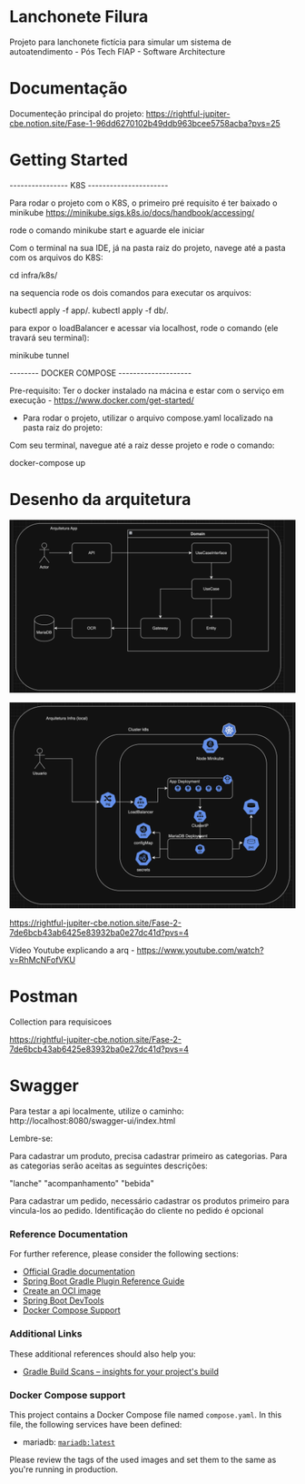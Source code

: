 # Lanchonete Filura

Projeto para lanchonete fictícia para simular um sistema de autoatendimento - Pós Tech FIAP - Software Architecture

# Documentação

Documenteção principal do projeto: https://rightful-jupiter-cbe.notion.site/Fase-1-96dd6270102b49ddb963bcee5758acba?pvs=25

# Getting Started
---------------- K8S ----------------------

Para rodar o projeto com o K8S, o primeiro pré requisito é ter baixado o minikube https://minikube.sigs.k8s.io/docs/handbook/accessing/

rode o comando minikube start e aguarde ele iniciar

Com o terminal na sua IDE, já na pasta raiz do projeto, navege até a pasta com os arquivos do K8S:

cd infra/k8s/

na sequencia rode os dois comandos para executar os arquivos:

kubectl apply -f app/.
kubectl apply -f db/.

para expor o loadBalancer e acessar via localhost, rode o comando (ele travará seu terminal):

minikube tunnel

-------- DOCKER COMPOSE --------------------

Pre-requisito: Ter o docker instalado na mácina e estar com o serviço em execução - https://www.docker.com/get-started/

* Para rodar o projeto, utilizar o arquivo compose.yaml localizado na pasta raiz do projeto:

Com seu terminal, navegue até a raiz desse projeto e rode o comando:

docker-compose up

# Desenho da arquitetura

![Diagrama Arq.png](Diagrama%20Arq.png)

![Arquitetura_k8s.png](Arquitetura_k8s.png)

https://rightful-jupiter-cbe.notion.site/Fase-2-7de6bcb43ab6425e83932ba0e27dc41d?pvs=4

Vídeo Youtube explicando a arq - https://www.youtube.com/watch?v=RhMcNFofVKU

# Postman

Collection para requisicoes

https://rightful-jupiter-cbe.notion.site/Fase-2-7de6bcb43ab6425e83932ba0e27dc41d?pvs=4

# Swagger

Para testar a api localmente, utilize o caminho: http://localhost:8080/swagger-ui/index.html

Lembre-se:

Para cadastrar um produto, precisa cadastrar primeiro as categorias. Para as categorias serão aceitas as seguintes descrições:

"lanche"
"acompanhamento"
"bebida"

Para cadastrar um pedido, necessário cadastrar os produtos primeiro para vincula-los ao pedido. Identificação do cliente no pedido é opcional


### Reference Documentation
For further reference, please consider the following sections:

* [Official Gradle documentation](https://docs.gradle.org)
* [Spring Boot Gradle Plugin Reference Guide](https://docs.spring.io/spring-boot/docs/3.1.5/gradle-plugin/reference/html/)
* [Create an OCI image](https://docs.spring.io/spring-boot/docs/3.1.5/gradle-plugin/reference/html/#build-image)
* [Spring Boot DevTools](https://docs.spring.io/spring-boot/docs/3.1.5/reference/htmlsingle/index.html#using.devtools)
* [Docker Compose Support](https://docs.spring.io/spring-boot/docs/3.1.5/reference/htmlsingle/index.html#features.docker-compose)

### Additional Links
These additional references should also help you:

* [Gradle Build Scans – insights for your project's build](https://scans.gradle.com#gradle)

### Docker Compose support
This project contains a Docker Compose file named `compose.yaml`.
In this file, the following services have been defined:

* mariadb: [`mariadb:latest`](https://hub.docker.com/_/mariadb)

Please review the tags of the used images and set them to the same as you're running in production.

